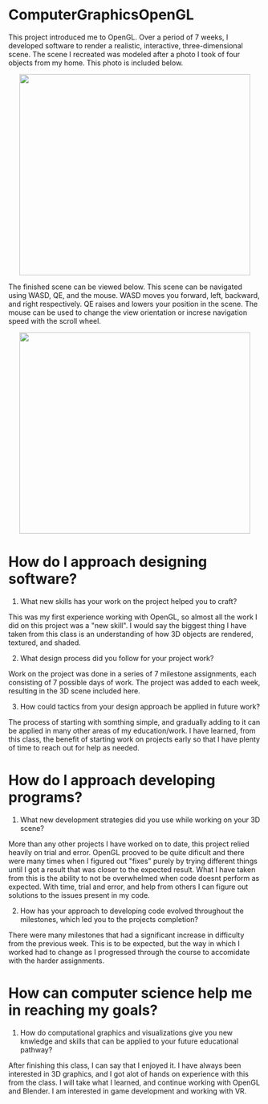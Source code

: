 # ComputerGraphicsOpenGL

This project introduced me to OpenGL. Over a period of 7 weeks, I developed software to render a realistic, interactive, three-dimensional scene. The scene I recreated was modeled after a photo I took of four objects from my home. This photo is included below.

<p align="center">
<img width="460" height="400" src="https://user-images.githubusercontent.com/77023670/200704293-ce1cfaf7-3df5-49ec-bee9-c336ca98fe16.jpg">
</p>

The finished scene can be viewed below. This scene can be navigated using WASD, QE, and the mouse. WASD moves you forward, left, backward, and right respectively. QE raises and lowers your position in the scene. The mouse can be used to change the view orientation or increse navigation speed with the scroll wheel. 

<p align="center">
<img width="460" height="400" src="https://user-images.githubusercontent.com/77023670/200705880-59245191-a948-480c-abe8-356cd207a719.png">
</p>

# How do I approach designing software?
1. What new skills has your work on the project helped you to craft?


This was my first experience working with OpenGL, so almost all the work I did on this project was a "new skill". I would say the biggest thing I have taken from this class is an understanding of how 3D objects are rendered, textured, and shaded. 

2. What design process did you follow for your project work?


Work on the project was done in a series of 7 milestone assignments, each consisting of 7 possible days of work. The project was added to each week, resulting in the 3D scene included here.

3. How could tactics from your design approach be applied in future work?


The process of starting with somthing simple, and gradually adding to it can be applied in many other areas of my education/work. I have learned, from this class, the benefit of starting work on projects early so that I have plenty of time to reach out for help as needed.

# How do I approach developing programs?
1. What new development strategies did you use while working on your 3D scene?

More than any other projects I have worked on to date, this project relied heavily on trial and error. OpenGL prooved to be quite dificult and there were many times when I figured out "fixes" purely by trying different things until I got a result that was closer to the expected result. What I have taken from this is the ability to not be overwhelmed when code doesnt perform as expected. With time, trial and error, and help from others I can figure out solutions to the issues present in my code.

2. How has your approach to developing code evolved throughout the milestones, which led you to the projects completion?

There were many milestones that had a significant increase in difficulty from the previous week. This is to be expected, but the way in which I worked had to change as I progressed through the course to accomidate with the harder assignments.

# How can computer science help me in reaching my goals?
1. How do computational graphics and visualizations give you new knwledge and skills that can be applied to your future educational pathway?

After finishing this class, I can say that I enjoyed it. I have always been interested in 3D graphics, and I got alot of hands on experience with this from the class. I will take what I learned, and continue working with OpenGL and Blender. I am interested in game development and working with VR. 
